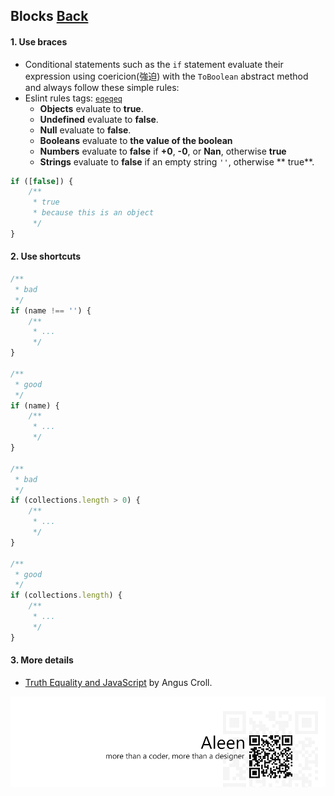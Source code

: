 ## Blocks [**Back**](./../README.md)

#### 1. Use braces

-  Conditional statements such as the `if` statement evaluate their expression using coericion(強迫) with the `ToBoolean` abstract method and always follow these simple rules:
- Eslint rules tags: [`eqeqeq`](http://eslint.org/docs/rules/eqeqeq.html)
    - **Objects** evaluate to **true**.
    - **Undefined** evaluate to  **false**.
    - **Null** evaluate to **false**.
    - **Booleans** evaluate to  **the value of the boolean**
    - **Numbers** evaluate to **false** if **+0**, **-0**, or **Nan**, otherwise **true**
    - **Strings** evaluate to **false** if an empty string `''`, otherwise ** true**.

```js
if ([false]) {
    /**
     * true
     * because this is an object
     */
}
```

#### 2. Use shortcuts

```js
/**
 * bad
 */
if (name !== '') {
    /**
     * ...
     */
}

/**
 * good
 */
if (name) {
    /**
     * ...
     */
}

/**
 * bad
 */
if (collections.length > 0) {
    /**
     * ...
     */
}

/**
 * good
 */
if (collections.length) {
    /**
     * ...
     */
}
```

#### 3. More details

- [Truth Equality and JavaScript](http://javascriptweblog.wordpress.com/2011/02/07/truth-equality-and-javascript/#more-2108) by Angus Croll.

<a href="http://aleen42.github.io/" target="_blank" ><img src="./../pic/tail.gif"></a>